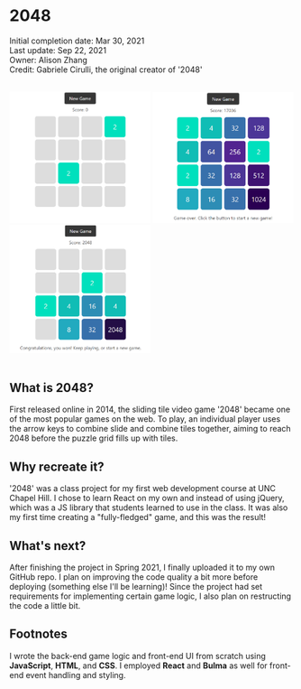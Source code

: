 # 2048

Initial completion date: Mar 30, 2021\
Last update: Sep 22, 2021\
Owner: Alison Zhang\
Credit: Gabriele Cirulli, the original creator of '2048'

<br/>
<div>
    <img src="images\start.png" alt="2048 start screen" width="250px">
    <img src="images\lose.png" alt="2048 losing screen" width="250px">
    <img src="images\win.png" alt="2048 winning screen" width="250px">
<div>
<br/>

## What is 2048?

First released online in 2014, the sliding tile video game '2048' became one of the most popular games on the web. To play, an individual player uses the arrow keys to combine slide and combine tiles together, aiming to reach 2048 before the puzzle grid fills up with tiles.
<br/>

## Why recreate it?

'2048' was a class project for my first web development course at UNC Chapel Hill. I chose to learn React on my own and instead of using jQuery, which was a JS library that students learned to use in the class. It was also my first time creating a "fully-fledged" game, and this was the result!
<br/>

## What's next?

After finishing the project in Spring 2021, I finally uploaded it to my own GitHub repo. I plan on improving the code quality a bit more before deploying (something else I'll be learning)! Since the project had set requirements for implementing certain game logic, I also plan on restructing the code a little bit.
<br/>

## Footnotes

I wrote the back-end game logic and front-end UI from scratch using **JavaScript**, **HTML**, and **CSS**. I employed **React** and **Bulma** as well for front-end event handling and styling.
